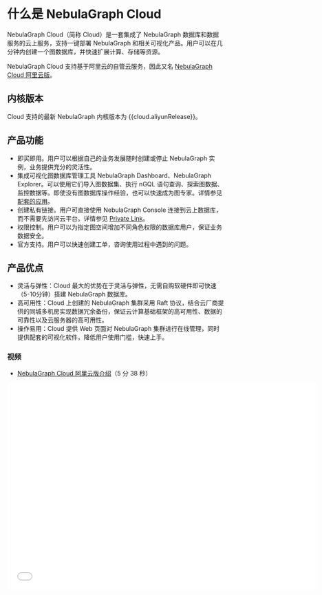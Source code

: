 # 什么是 NebulaGraph Cloud

NebulaGraph Cloud（简称 Cloud）是一套集成了 NebulaGraph 数据库和数据服务的云上服务，支持一键部署 NebulaGraph 和相关可视化产品。用户可以在几分钟内创建一个图数据库，并快速扩展计算、存储等资源。

<!--
NebulaGraph Cloud 支持：

- 基于 Azure 的全托管云服务，即 [NebulaGraph Cloud Azure 版](https://docs.nebula-graph.com.cn/{{cloud.azureRelease}}/nebula-cloud/1.what-is-cloud/) 。
- 基于阿里云的自管云服务，即 [NebulaGraph Cloud 阿里云版](nebula-cloud-on-alibabacloud/1.create-service-instance.md)。
-->

NebulaGraph Cloud 支持基于阿里云的自管云服务，因此又名 [NebulaGraph Cloud 阿里云版](nebula-cloud-on-alibabacloud/1.create-service-instance.md)。

## 内核版本

Cloud 支持的最新 NebulaGraph 内核版本为 {{cloud.aliyunRelease}}。

<!--
Cloud 支持的最新 NebulaGraph 内核版本如下：

| Cloud 版本 | 内核版本 |
|-|-|
| Azure 版 | {{cloud.azureRelease}} |
| 阿里云版 | {{cloud.aliyunRelease}} |
-->

## 产品功能

- 即买即用。用户可以根据自己的业务发展随时创建或停止 NebulaGraph 实例，业务提供充分的灵活性。
- 集成可视化图数据库管理工具 NebulaGraph Dashboard、NebulaGraph Explorer。可以使用它们导入图数据集、执行 nGQL 语句查询、探索图数据、监控数据等。即使没有图数据库操作经验，也可以快速成为图专家。详情参见 [配套的应用](../nebula-cloud/5.solution/5.1.supporting-application.md)。
- 创建私有链接。用户可直接使用 NebulaGraph Console 连接到云上数据库，而不需要先访问云平台。详情参见 [Private Link](../nebula-cloud/5.solution/5.2.connection-configuration-and-use.md)。
- 权限控制。用户可以为指定图空间增加不同角色权限的数据库用户，保证业务数据安全。
- 官方支持。用户可以快速创建工单，咨询使用过程中遇到的问题。

## 产品优点

- 灵活与弹性：Cloud 最大的优势在于灵活与弹性，无需自购软硬件即可快速（5-10分钟）搭建 NebulaGraph 数据库。
- 高可用性：Cloud 上创建的 NebulaGraph 集群采用 Raft 协议，结合云厂商提供的同城多机房实现数据冗余备份，保证云计算基础框架的高可用性、数据的可靠性以及云服务器的高可用性。
- 操作易用：Cloud 提供 Web 页面对 NebulaGraph 集群进行在线管理，同时提供配套的可视化软件，降低用户使用门槛，快速上手。

### 视频

* [NebulaGraph Cloud 阿里云版介绍](https://www.bilibili.com/video/BV1BY411K7QJ)（5 分 38 秒）
<iframe src="//player.bilibili.com/player.html?aid=257475920&bvid=BV1BY411K7QJ&cid=742686309&page=1&high_quality=1" scrolling="no" border="0" frameborder="no" framespacing="0" allowfullscreen="true" width="720px" height="480px"> </iframe>
